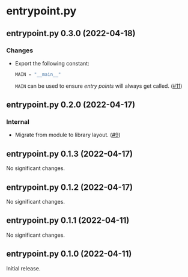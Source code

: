 # entrypoint.py

<!-- changelog: start -->

## entrypoint.py 0.3.0 (2022-04-18)

### Changes

- Export the following constant:

  ```python
  MAIN = "__main__"
  ```

  `MAIN` can be used to ensure *entry points* will always get called.
  ([#11](https://github.com/nekitdev/entrypoint.py/issues/11))

## entrypoint.py 0.2.0 (2022-04-17)

### Internal

- Migrate from module to library layout. ([#9](https://github.com/nekitdev/entrypoint.py/pull/9))

## entrypoint.py 0.1.3 (2022-04-17)

No significant changes.

## entrypoint.py 0.1.2 (2022-04-17)

No significant changes.

## entrypoint.py 0.1.1 (2022-04-11)

No significant changes.

## entrypoint.py 0.1.0 (2022-04-11)

Initial release.
